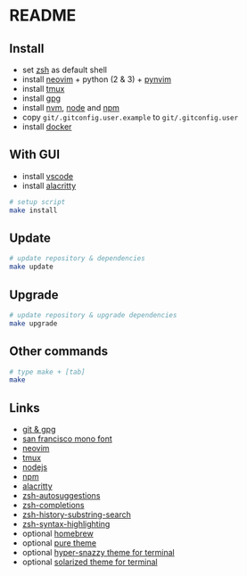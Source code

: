 # README

## Install

* set [zsh][zsh] as default shell
* install [neovim][neovim] + python (2 & 3) + [pynvim][pynvim]
* install [tmux][tmux]
* install [gpg][gpg]
* install [nvm][nvm], [node][node] and [npm][npm]
* copy `git/.gitconfig.user.example` to `git/.gitconfig.user`
* install [docker][docker]

## With GUI

* install [vscode][vscode]
* install [alacritty][alacritty]

```sh
# setup script
make install
```

## Update

```sh
# update repository & dependencies
make update
```

## Upgrade

```sh
# update repository & upgrade dependencies
make upgrade
```

## Other commands

```sh
# type make + [tab]
make
```

## Links

* [git & gpg][github-gpg]
* [san francisco mono font][sf-mono-font]
* [neovim][neovim]
* [tmux][tmux]
* [nodejs][node]
* [npm][npm]
* [alacritty][alacritty]
* [zsh-autosuggestions][zsh-autosuggestions]
* [zsh-completions][zsh-completions]
* [zsh-history-substring-search][zsh-history-substring-search]
* [zsh-syntax-highlighting][zsh-syntax-highlighting]
* optional [homebrew](https://brew.sh)
* optional [pure theme](https://github.com/sindresorhus/pure)
* optional [hyper-snazzy theme for terminal](https://github.com/sindresorhus/terminal-snazzy)
* optional [solarized theme for terminal](https://github.com/tomislav/osx-terminal.app-colors-solarized)

[zsh]: https://www.zsh.org
[neovim]: https://github.com/neovim/neovim
[pynvim]: https://github.com/neovim/pynvim
[tmux]: https://github.com/tmux/tmux
[gpg]: https://gnupg.org
[nvm]: https://github.com/nvm-sh/nvm
[node]: https://nodejs.org/en/
[npm]: https://www.npmjs.com
[alacritty]: https://github.com/jwilm/alacritty
[zsh-autosuggestions]: https://github.com/zsh-users/zsh-autosuggestions
[zsh-completions]: https://github.com/zsh-users/zsh-completions
[zsh-history-substring-search]: https://github.com/zsh-users/zsh-history-substring-search
[zsh-syntax-highlighting]: https://github.com/zsh-users/zsh-syntax-highlighting
[github-gpg]: https://help.github.com/categories/gpg/
[sf-mono-font]: https://developer.apple.com/fonts/
[vscode]: https://code.visualstudio.com/insiders/
[docker]: https://www.docker.com/get-started
[alacritty]: https://github.com/jwilm/alacritty
